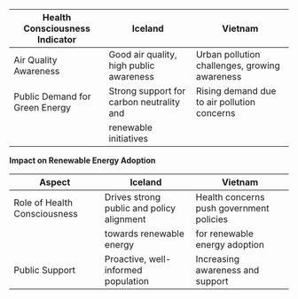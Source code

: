 
| Health Consciousness Indicator  | Iceland                                    | Vietnam                                    |
|---------------------------------|--------------------------------------------|-------------------------------------------|
| Air Quality Awareness           | Good air quality, high public awareness    | Urban pollution challenges, growing awareness|
| Public Demand for Green Energy  | Strong support for carbon neutrality and   | Rising demand due to air pollution concerns|
|                                 | renewable initiatives                      |                                           |

**Impact on Renewable Energy Adoption**

| Aspect                          | Iceland                                    | Vietnam                                    |
|---------------------------------|--------------------------------------------|-------------------------------------------|
| Role of Health Consciousness    | Drives strong public and policy alignment  | Health concerns push government policies  |
|                                 | towards renewable energy                   | for renewable energy adoption             |
| Public Support                  | Proactive, well-informed population        | Increasing awareness and support          |
